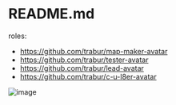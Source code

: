 README.md
========

roles:
- https://github.com/trabur/map-maker-avatar
- https://github.com/trabur/tester-avatar
- https://github.com/trabur/lead-avatar
- https://github.com/trabur/c-u-l8er-avatar

 ![image](c-u-l8er-avatar.png)
